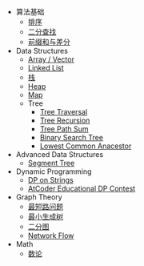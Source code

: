 - 算法基础
    - [排序](./fundamentals/排序算法.md)
    - [二分查找](./fundamentals/二分法.md)
    - [前缀和与差分](./fundamentals/前缀和与差分.md)
- Data Structures
    - [Array / Vector](./data-structures/vector.md)
    - [Linked List]()
    - [栈](./data-structures/栈.md)
    - [Heap]()
    - [Map]()
    - Tree
        - [Tree Traversal](./tree/tree-traversal.md)
        - [Tree Recursion](./tree/tree-recursion.md)
        - [Tree Path Sum](./tree/tree-path-sum.md)
        - [Binary Search Tree](./tree/binary-search-tree.md)
        - [Lowest Common Anacestor](./tree/lowest-common-ancestor.md)
- Advanced Data Structures
    - [Segment Tree]()
- Dynamic Programming
    - [DP on Strings](./dynamic-programming/string-dp.md)
    - [AtCoder Educational DP Contest](./dynamic-programming/atcoder-educational-dp.md)
- Graph Theory
    - [最短路问题](./graph-theory/最短路问题.md)
    - [最小生成树](./graph-theory/最小生成树.md)
    - [二分图](./graph-theory/二分图.md)
    - [Network Flow](./graph-theory/network-flow.md)
- Math
    - [数论](./math/数论.md)